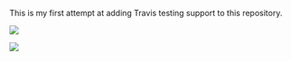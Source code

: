 This is my first attempt at adding Travis testing support to this repository.

<a href="https://travis-ci.org/BrianHanifin/Home-AssistantConfig"><img src="https://travis-ci.org/BrianHanifin/Home-AssistantConfig.svg?branch=master"/></a>

<a href="https://github.com/BrianHanifin/Home-AssistantConfig/commits/master"><img src="https://img.shields.io/github/last-commit/BrianHanifin/Home-AssistantConfig.svg?style=plasticr"/></a>